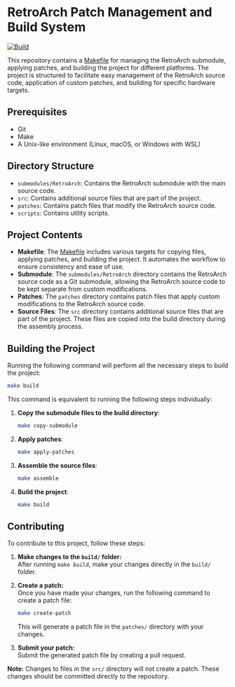 # RetroArch Patch Management and Build System

[![Build](https://github.com/OnionUI/RetroArch-patch/actions/workflows/build.yml/badge.svg)](https://github.com/OnionUI/RetroArch-patch/actions/workflows/build.yml)

This repository contains a [Makefile](Makefile) for managing the RetroArch submodule, applying patches, and building the project for different platforms. The project is structured to facilitate easy management of the RetroArch source code, application of custom patches, and building for specific hardware targets.

## Prerequisites

- Git
- Make
- A Unix-like environment (Linux, macOS, or Windows with WSL)

## Directory Structure

- `submodules/RetroArch`: Contains the RetroArch submodule with the main source code.
- `src`: Contains additional source files that are part of the project.
- `patches`: Contains patch files that modify the RetroArch source code.
- `scripts`: Contains utility scripts.

## Project Contents

- **Makefile**: The [Makefile](Makefile) includes various targets for copying files, applying patches, and building the project. It automates the workflow to ensure consistency and ease of use.
- **Submodule**: The `submodules/RetroArch` directory contains the RetroArch source code as a Git submodule, allowing the RetroArch source code to be kept separate from custom modifications.
- **Patches**: The `patches` directory contains patch files that apply custom modifications to the RetroArch source code.
- **Source Files**: The `src` directory contains additional source files that are part of the project. These files are copied into the build directory during the assembly process.

## Building the Project

Running the following command will perform all the necessary steps to build the project:

```sh
make build
```

This command is equivalent to running the following steps individually:

1. **Copy the submodule files to the build directory**:

    ```sh
    make copy-submodule
    ```

2. **Apply patches**:

    ```sh
    make apply-patches
    ```

3. **Assemble the source files**:

    ```sh
    make assemble
    ```

4. **Build the project**:

    ```sh
    make build
    ```

## Contributing

To contribute to this project, follow these steps:

1. **Make changes to the `build/` folder:**  
   After running `make build`, make your changes directly in the `build/` folder.

2. **Create a patch:**  
   Once you have made your changes, run the following command to create a patch file:
   ```sh
   make create-patch
   ```
   This will generate a patch file in the `patches/` directory with your changes.

3. **Submit your patch:**  
   Submit the generated patch file by creating a pull request.

**Note:** Changes to files in the `src/` directory will not create a patch. These changes should be committed directly to the repository.
